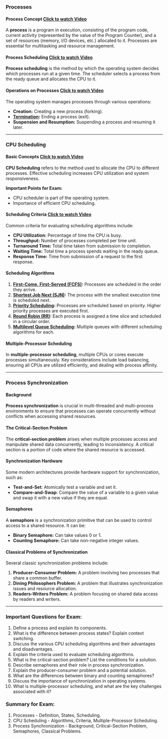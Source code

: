 ### Processes

#### Process Concept  [Click to watch Video](https://youtu.be/B0Uq9Mjz4gM?si=2q6QIv4VGOeCINhC&t=38)

A **process** is a program in execution, consisting of the program code, current activity (represented by the value of the Program Counter), and a set of resources (memory, I/O devices, etc.) allocated to it. Processes are essential for multitasking and resource management.

#### Process Scheduling  [Click to watch Video](https://youtu.be/2h3eWaPx8SA?si=BE-Oz0eKQPMkVWqF&t=36)

**Process scheduling** is the method by which the operating system decides which processes run at a given time. The scheduler selects a process from the ready queue and allocates the CPU to it.

#### Operations on Processes  [Click to watch Video](https://youtu.be/pSW9d3Oaie8?si=DwL-HOEd1lWujEqx)

The operating system manages processes through various operations:
- **Creation:** Creating a new process (forking).
- **[Termination](https://youtu.be/SFc3jt8t5rU?si=fzQVTtNgnkh6eBjt):** Ending a process (exit).
- **Suspension and Resumption:** Suspending a process and resuming it later.


---

### CPU Scheduling

#### Basic Concepts  [Click to watch Video](https://youtu.be/EWkQl0n0w5M?si=pRNwH4R4iLcvBfF3&t=170)

**CPU Scheduling** refers to the method used to allocate the CPU to different processes. Effective scheduling increases CPU utilization and system responsiveness.

**Important Points for Exam:**
- CPU scheduler is part of the operating system.
- Importance of efficient CPU scheduling.

#### Scheduling Criteria [Click to watch Video](https://youtu.be/bWHFY8-rL5I?si=Iu2mgO-VXbuvTvXd)

Common criteria for evaluating scheduling algorithms include:
- **CPU Utilization:** Percentage of time the CPU is busy.
- **Throughput:** Number of processes completed per time unit.
- **Turnaround Time:** Total time taken from submission to completion.
- **Waiting Time:** Total time a process spends waiting in the ready queue.
- **Response Time:** Time from submission of a request to the first response.


#### Scheduling Algorithms

1. **[First-Come, First-Served (FCFS)](https://youtu.be/7DoP1L9nAAs?si=9F5o5tk2dYV7Vqfh):** Processes are scheduled in the order they arrive.
2. **[Shortest Job Next (SJN)](https://youtu.be/t0g9b3SJECg?si=YUdQ8eZEpnYMpzrO):** The process with the smallest execution time is scheduled next.
3. **[Priority Scheduling](https://youtu.be/yKD3pcFvGmY?si=G5M8DkfkAhtin-lk):** Processes are scheduled based on priority. Higher priority processes are executed first.
4. **[Round Robin (RR)](https://youtu.be/YzBBJYfwdi8?si=cyeR5eVCtqV9sRIL):** Each process is assigned a time slice and scheduled in a circular order.
5. **[Multilevel Queue Scheduling](https://youtu.be/fvkSXMZaBNY?si=E8c87eq8uvUjRIrw):** Multiple queues with different scheduling algorithms for each.


#### Multiple-Processor Scheduling

In **multiple-processor scheduling**, multiple CPUs or cores execute processes simultaneously. Key considerations include load balancing, ensuring all CPUs are utilized efficiently, and dealing with process affinity.


---

### Process Synchronization

#### Background

**Process synchronization** is crucial in multi-threaded and multi-process environments to ensure that processes can operate concurrently without conflicts when accessing shared resources.


#### The Critical-Section Problem

The **critical-section problem** arises when multiple processes access and manipulate shared data concurrently, leading to inconsistency. A critical section is a portion of code where the shared resource is accessed.


#### Synchronization Hardware

Some modern architectures provide hardware support for synchronization, such as:
- **Test-and-Set**: Atomically test a variable and set it.
- **Compare-and-Swap**: Compare the value of a variable to a given value and swap it with a new value if they are equal.


#### Semaphores

A **semaphore** is a synchronization primitive that can be used to control access to a shared resource. It can be:
- **Binary Semaphore:** Can take values 0 or 1.
- **Counting Semaphore:** Can take non-negative integer values.


#### Classical Problems of Synchronization

Several classic synchronization problems include:
1. **Producer-Consumer Problem:** A problem involving two processes that share a common buffer.
2. **Dining Philosophers Problem:** A problem that illustrates synchronization issues and resource allocation.
3. **Readers-Writers Problem:** A problem focusing on shared data access by readers and writers.


---

### Important Questions for Exam:

1. Define a process and explain its components.
2. What is the difference between process states? Explain context switching.
3. Discuss the various CPU scheduling algorithms and their advantages and disadvantages.
4. Explain the criteria used to evaluate scheduling algorithms.
5. What is the critical-section problem? List the conditions for a solution.
6. Describe semaphores and their role in process synchronization.
7. Explain the producer-consumer problem and a potential solution.
8. What are the differences between binary and counting semaphores?
9. Discuss the importance of synchronization in operating systems.
10. What is multiple-processor scheduling, and what are the key challenges associated with it?

### Summary for Exam:

1. Processes - Definition, States, Scheduling.
2. CPU Scheduling - Algorithms, Criteria, Multiple-Processor Scheduling.
3. Process Synchronization - Background, Critical-Section Problem, Semaphores, Classical Problems.
